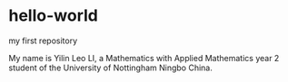 # hello-world
my first repository

My name is Yilin Leo LI, a Mathematics with Applied Mathematics year 2 student of the University of Nottingham Ningbo China.
